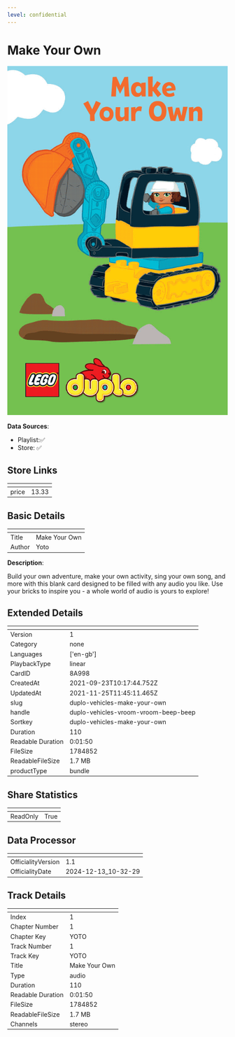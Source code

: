 ```yaml
---
level: confidential
---
```

# Make Your Own

![card_[8A998].png](../../img/cards/card_[8A998].png)

**Data Sources**: 

- Playlist:✅
- Store: ✅


## Store Links

| <!-- --> | <!-- --> |
| - | - |
| price | 13.33 |


## Basic Details

| <!-- --> | <!-- --> |
| - | - |
| Title | Make Your Own |
| Author | Yoto |

**Description**:

Build your own adventure, make your own activity, sing your own song, and more with this blank card designed to be filled with any audio you like. Use your bricks to inspire you - a whole world of audio is yours to explore!


## Extended Details

| <!-- --> | <!-- --> |
| - | - |
| Version | 1 |
| Category | none |
| Languages | ['en-gb'] |
| PlaybackType | linear |
| CardID | 8A998 |
| CreatedAt | 2021-09-23T10:17:44.752Z |
| UpdatedAt | 2021-11-25T11:45:11.465Z |
| slug | duplo-vehicles-make-your-own |
| handle | duplo-vehicles-vroom-vroom-beep-beep |
| Sortkey | duplo-vehicles-make-your-own |
| Duration | 110 |
| Readable Duration | 0:01:50 |
| FileSize | 1784852 |
| ReadableFileSize | 1.7 MB |
| productType | bundle |


## Share Statistics

| <!-- --> | <!-- --> |
| - | - |
| ReadOnly | True |


## Data Processor

| <!-- --> | <!-- --> |
| - | - |
| OfficialityVersion | 1.1
| OfficialityDate | 2024-12-13_10-32-29


## Track Details

| <!-- --> | <!-- --> |
| - | - |
| Index | 1 |
| Chapter Number | 1 |
| Chapter Key | YOTO |
| Track Number | 1 |
| Track Key | YOTO |
| Title | Make Your Own |
| Type | audio |
| Duration | 110 |
| Readable Duration | 0:01:50 |
| FileSize | 1784852 |
| ReadableFileSize | 1.7 MB |
| Channels | stereo |

